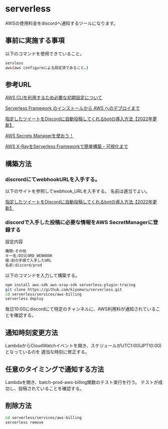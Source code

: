 # serverless

AWSの使用料金をdiscordへ通知するツールになります。

## 事前に実施する事項

以下のコマンドを使用できていること。

```bash
servless
aws(aws configureによる設定済であること。)
```

## 参考URL

[AWS CLIを利用するため必要な初期設定について](https://dev.classmethod.jp/articles/aws-cli_initial_setting/)

[Serverless Framework のインストールから AWS へのデプロイまで](https://zenn.dev/ombran/articles/serverless-install-and-aws-deploy)

[指定したツイートをDiscordに自動投稿してくれるbotの導入方法【2022年更新】](https://note.com/kawa0108/n/ndc5aef135519)

[AWS Secrets Managerを使おう！](https://qiita.com/mm-Genqiita/items/f93285a6058c64b39f23)

[AWS X-RayをServerless Frameworkで簡単構築・可視化まで](https://acro-engineer.hatenablog.com/entry/2018/07/31/120000)

## 構築方法

### discrordにてwebhookURLを入手する。

以下のサイトを参照してwebhook_URLを入手する。
名前は適当でよい。

[指定したツイートをDiscordに自動投稿してくれるbotの導入方法【2022年更新】](https://note.com/kawa0108/n/ndc5aef135519)

### discordで入手した投稿に必要な情報をAWS SecretManagerに登録する

設定内容
```bash
種類:その他
キー名:DISCORD_WEBHOOK
値:前の手順で入手したURL
名前:discord/prod
```

以下のコマンドを入力して構築する。

```bash
npm install aws-sdk aws-xray-sdk serverless-plugin-tracing
git clone https://github.com/kiyomaru/serverless.git
cd serverless/services/aws-billing
serverless deploy
```

毎日10:00にdiscordにて特定のチャンネルに、AWS利用料が通知されていることを確認する。

## 通知時刻変更方法

LambdaからCloudWatchイベントを開き、スケジュールがUTC1:00(JPT10:00)となっているのを
適当な時刻に修正する。

## 任意のタイミングで通知する方法

Lambdaを開き、batch-prod-aws-billing関数のテスト実行を行う。
テストが成功し、投稿されていることを確認する。

## 削除方法

```bash
cd serverless/services/aws-billing
serverless remove
```

